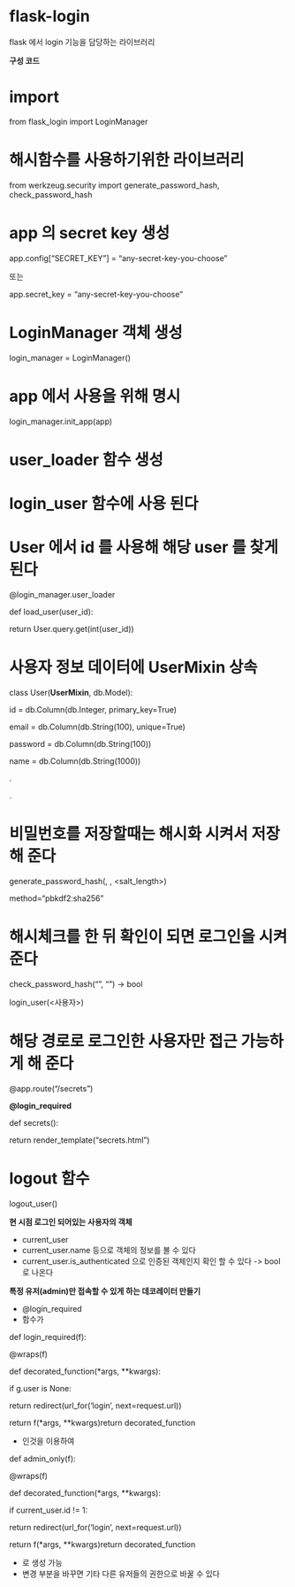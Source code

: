 # flask-login

flask 에서 login 기능을 담당하는 라이브러리

**구성 코드**

# import

from flask_login import LoginManager

# 해시함수를 사용하기위한 라이브러리

from werkzeug.security import generate_password_hash, check_password_hash

# app 의 secret key 생성

app.config[“SECRET_KEY”] = “any-secret-key-you-choose”

또는

app.secret_key = “any-secret-key-you-choose”

# LoginManager 객체 생성

login_manager = LoginManager()

# app 에서 사용을 위해 명시

login_manager.init_app(app)

# user_loader 함수 생성

# login_user 함수에 사용 된다

# User 에서 id 를 사용해 해당 user 를 찾게된다

@login_manager.user_loader

def load_user(user_id):

return User.query.get(int(user_id))

# 사용자 정보 데이터에 UserMixin 상속

class User(**UserMixin**, db.Model):

id = db.Column(db.Integer, primary_key=True)

email = db.Column(db.String(100), unique=True)

password = db.Column(db.String(100))

name = db.Column(db.String(1000))

.

.

# 비밀번호를 저장할때는 해시화 시켜서 저장 해 준다

generate_password_hash(, , <salt_length>)

method=“pbkdf2:sha256”

# 해시체크를 한 뒤 확인이 되면 로그인을 시켜준다

check_password_hash(“”, “”) -> bool

login_user(<사용자>)

# 해당 경로로 로그인한 사용자만 접근 가능하게 해 준다

@app.route(“/secrets”)

**@login_required**

def secrets():

return render_template(“secrets.html”)

# logout 함수

logout_user()

**현 시점 로그인 되어있는 사용자의 객체**

- current_user
- current_user.name 등으로 객체의 정보를 볼 수 있다
- current_user.is_authenticated 으로 인증된 객체인지 확인 할 수 있다 -> bool 로 나온다

**특정 유저(admin)만 접속할 수 있게 하는 데코레이터 만들기**

- @login_required
- 함수가

def login_required(f):

@wraps(f)

def decorated_function(*args, **kwargs):

if g.user is None:

return redirect(url_for(‘login’, next=request.url))

return f(*args, **kwargs)return decorated_function

- 인것을 이용하여

def admin_only(f):

@wraps(f)

def decorated_function(*args, **kwargs):

if current_user.id != 1:

return redirect(url_for(‘login’, next=request.url))

return f(*args, **kwargs)return decorated_function

- 로 생성 가능
- 변경 부분을 바꾸면 기타 다른 유저들의 권한으로 바꿀 수 있다